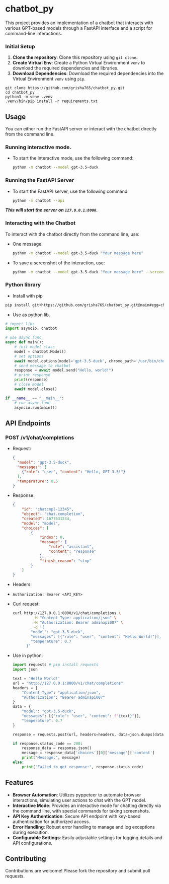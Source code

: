 # chatbot_py

This project provides an implementation of a chatbot that interacts with various GPT-based models through a FastAPI interface and a script for command-line interactions.

### Initial Setup

1. **Clone the repository**: Clone this repository using `git clone`.
2. **Create Virtual Env**: Create a Python Virtual Environment `venv` to download the required dependencies and libraries.
3. **Download Dependencies**: Download the required dependencies into the Virtual Environment `venv` using `pip`.

```shell
git clone https://github.com/grisha765/chatbot_py.git
cd chatbot_py
python3 -m venv .venv
.venv/bin/pip install -r requirements.txt
```

## Usage

You can either run the FastAPI server or interact with the chatbot directly from the command line.

### Running interactive mode.

- To start the interactive mode, use the following command:
    ```bash
    python -m chatbot --model gpt-3.5-duck
    ```

### Running the FastAPI Server

- To start the FastAPI server, use the following command:
    ```bash
    python -m chatbot --api
    ```

***This will start the server on `127.0.0.1:8000`.***

### Interacting with the Chatbot

To interact with the chatbot directly from the command line, use:

- One message:
    ```bash
    python -m chatbot --model gpt-3.5-duck "Your message here"
    ```

- To save a screenshot of the interaction, use:
    ```bash
    python -m chatbot --model gpt-3.5-duck "Your message here" --screenshot "path/to/screenshot.png"
    ```

### Python library

- Install with pip
```bash
pip install git+https://github.com/grisha765/chatbot_py.git@main#egg=chatbot
```

- Use as python lib.
```python
# import libs
import asyncio, chatbot

# use async func
async def main():
    # init model class
    model = chatbot.Model()
    # set options
    await model.options(model='gpt-3.5-duck', chrome_path='/usr/bin/chromium')
    # send message to chatbot
    response = await model.send("Hello, world!")
    # print response
    print(response)
    # close model
    await model.close()

if __name__ == "__main__":
    # run async func
    asyncio.run(main())
```
## API Endpoints

### POST /v1/chat/completions

- Request:
    ```json
    {
      "model": "gpt-3.5-duck",
      "messages": [
        {"role": "user", "content": "Hello, GPT-3.5!"}
      ],
      "temperature": 0.5
    }
    ```

- Response:
    ```json
    {
        "id": "chatcmpl-12345",
        "object": "chat.completion",
        "created": 1677631234,
        "model": "model",
        "choices": [
            {
                "index": 0,
                "message": {
                    "role": "assistant",
                    "content": "response"
                },
                "finish_reason": "stop"
            }
        ]
    }
    ```

- Headers:

- `Authorization: Bearer <API_KEY>`

- Curl request:
    ```bash
    curl http://127.0.0.1:8000/v1/chat/completions \
             -H "Content-Type: application/json" \
             -H "Authorization: Bearer adminapi007" \
             -d '{
            "model": "gpt-3.5-duck",
            "messages": [{"role": "user", "content": "Hello World!"}],
            "temperature": 0.7
          }'
    ```

- Use in python:
    ```python
    import requests # pip install requests
    import json

    text = 'Hello World!'
    url = "http://127.0.0.1:8000/v1/chat/completions"
    headers = {
        "Content-Type": "application/json",
        "Authorization": "Bearer adminapi007"
    }
    data = {
        "model": "gpt-3.5-duck",
        "messages": [{"role": "user", "content": f"{text}"}],
        "temperature": 0.7
    }

    response = requests.post(url, headers=headers, data=json.dumps(data))

    if response.status_code == 200:
        response_data = response.json()
        message = response_data['choices'][0]['message']['content']
        print("Message:", message)
    else:
        print("Failed to get response:", response.status_code)
    ```

## Features

- **Browser Automation**: Utilizes pyppeteer to automate browser interactions, simulating user actions to chat with the GPT model.
- **Interactive Mode**: Provides an interactive mode for chatting directly via the command line, with special commands for taking screenshots.
- **API Key Authentication**: Secure API endpoint with key-based authentication for authorized access.
- **Error Handling**: Robust error handling to manage and log exceptions during execution.
- **Configurable Settings**: Easily adjustable settings for logging details and API configurations.

## Contributing

Contributions are welcome! Please fork the repository and submit pull requests.
